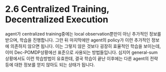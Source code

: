 # 2.6 Centralized Training, Decentralized Execution

agent가 centralized training중에는 local observation뿐만이 아닌 추가적인 정보를 받으며, 학습을 진행합니다. 그런 뒤 마지막에만 agent의 policy가 이런 추가적인 정보에 의존하지 않으면 됩니다. 이는 그렇지 않은 것보다 굉장히 효율적인 학습을 보이는데, 이미 Dec-POMDP상황에선 표준으로 사용되는 방법들입니다. 심지어 general-sum상황에서도 이런 학습방법이 유효한데, 결국 학습이 끝난 이후에는 다른 agent의 전략등에 대한 정보를 얻지 않아도 되는 상태가 됩니다.

